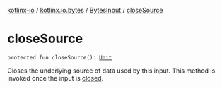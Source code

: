 [kotlinx-io](../../index.md) / [kotlinx.io.bytes](../index.md) / [BytesInput](index.md) / [closeSource](./close-source.md)

# closeSource

`protected fun closeSource(): `[`Unit`](https://kotlinlang.org/api/latest/jvm/stdlib/kotlin/-unit/index.html)

Closes the underlying source of data used by this input.
This method is invoked once the input is [closed](../../kotlinx.io/-input/close.md).

